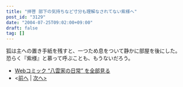 ```yaml
---
title: "拝啓 部下の気持ちなど寸分も理解なされてない紫様へ"
post_id: "3129"
date: "2004-07-25T09:02:00+09:00"
draft: false
tag: []
---
```


狐は主への置き手紙を残すと、一つため息をついて静かに部屋を後にした。  
恐らく『紫様』と慕って呼ぶことも、もうないだろう。

* [Webコミック “八雲家の日常” を全部見る](/tag/yakumo-family?order=ASC)
* <[前へ](/3128) | [次へ>](/3131)
